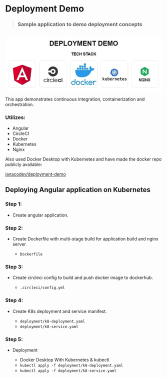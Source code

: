 # Deployment Demo

> ### Sample application to demo deployment concepts

<br>

<img src="./src/assets/images/deployment_demo.jpg">

<br>

<p>
This app demonstrates continuous integration, containerization and orchestration.
</p>

### Utilizes:

<ul>
  <li>Angular</li>
  <li>CircleCI</li>
  <li>Docker</li>
  <li>Kubernetes</li>
  <li>Nginx</li>
</ul>

<p>
Also used Docker Desktop with Kubernetes and have made the docker repo publicly available:
</p>

<a href="https://hub.docker.com/r/ianacodev/deployment-demo" target=_blank>ianacodev/deployment-demo</a>

## Deploying Angular application on Kubernetes

### Step 1:

- Create angular application.

### Step 2:

- Create Dockerfile with multi-stage build for application build and nginx server.

  - `Dockerfile`

### Step 3:

- Create circleci config to build and push docker image to dockerhub.

  - `.circleci/config.yml`

### Step 4:

- Create K8s deployment and service manifest.

  - `deployment/k8-deployment.yaml`
  - `deployment/k8-service.yaml`

### Step 5:

- Deployment

  - Docker Desktop With Kubernetes & kubectl
  - `kubectl apply -f deployment/k8-deployment.yaml`
  - `kubectl apply -f deployment/k8-service.yaml`
